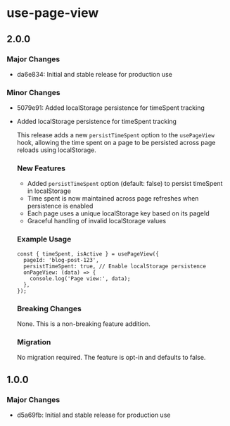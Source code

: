 # use-page-view

## 2.0.0

### Major Changes

- da6e834: Initial and stable release for production use

### Minor Changes

- 5079e91: Added localStorage persistence for timeSpent tracking
- Added localStorage persistence for timeSpent tracking

  This release adds a new `persistTimeSpent` option to the `usePageView` hook, allowing the time spent on a page to be persisted across page reloads using localStorage.

  ### New Features

  - Added `persistTimeSpent` option (default: false) to persist timeSpent in localStorage
  - Time spent is now maintained across page refreshes when persistence is enabled
  - Each page uses a unique localStorage key based on its pageId
  - Graceful handling of invalid localStorage values

  ### Example Usage

  ```tsx
  const { timeSpent, isActive } = usePageView({
    pageId: 'blog-post-123',
    persistTimeSpent: true, // Enable localStorage persistence
    onPageView: (data) => {
      console.log('Page view:', data);
    },
  });
  ```

  ### Breaking Changes

  None. This is a non-breaking feature addition.

  ### Migration

  No migration required. The feature is opt-in and defaults to false.

## 1.0.0

### Major Changes

- d5a69fb: Initial and stable release for production use
